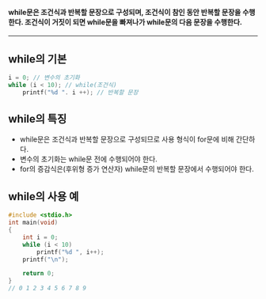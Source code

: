 #### while문은 조건식과 반복할 문장으로 구성되며, 조건식이 참인 동안 반복할 문장을 수행한다. 조건식이 거짓이 되면 while문을 빠져나가 while문의 다음 문장을 수행한다. ####
____

## while의 기본 ##
```c
i = 0; // 변수의 초기화
while (i < 10); // while(조건식)
	printf("%d ". i ++); // 반복할 문장
```

## while의 특징 ##

-  while문은 조건식과 반복할 문장으로 구성되므로 사용 형식이 for문에 비해 간단하다.
-  변수의 초기화는 while문 전에 수행되어야 한다.
-  for의 증감식은(후위형 증가 연산자) while문의 반복할 문장에서 수행되어야 한다.

## while의 사용 예 ##
```c
#include <stdio.h>
int main(void)
{
	int i = 0;
	while (i < 10)
		printf("%d ", i++);
	printf("\n");

	return 0;
}
// 0 1 2 3 4 5 6 7 8 9
```
